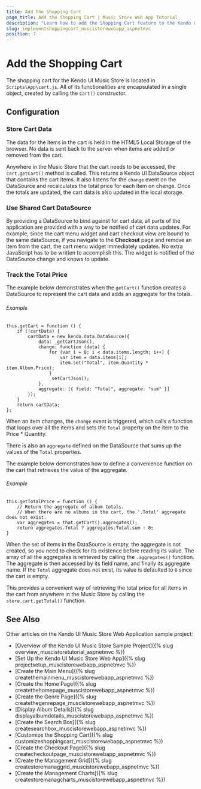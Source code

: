 ```yaml
---
title: Add the Shopping Cart
page_title: Add the Shopping Cart | Music Store Web App Tutorial
description: "Learn how to add the Shopping Cart feature to the Kendo UI Music Store Web Application sample project by using Telerik UI for ASP.NET MVC."
slug: implementshoppingcart_muscistorewebapp_aspnetmvc
position: 7
---
```


# Add the Shopping Cart

The shopping cart for the Kendo UI Music Store is located in `Scripts\App\cart.js`. All of its functionalities are encapsulated in a single object, created by calling the `Cart()` constructor.

## Configuration

### Store Cart Data

The data for the items in the cart is held in the HTML5 Local Storage of the browser. No data is sent back to the server when items are added or removed from the cart.

Anywhere in the Music Store that the cart needs to be accessed, the `cart.getCart()` method is called. This returns a Kendo UI DataSource object that contains the cart items. It also listens for the `change` event on the DataSource and recalculates the total price for each item on change. Once the totals are updated, the cart data is also updated in the local storage.

### Use Shared Cart DataSource

By providing a DataSource to bind against for cart data, all parts of the application are provided with a way to be notified of cart data updates. For example, since the cart menu widget and cart checkout view are bound to the same dataSource, if you navigate to the **Checkout** page and remove an item from the cart, the cart menu widget immediately updates. No extra JavaScript has to be written to accomplish this. The widget is notified of the DataSource change and knows to update.

### Track the Total Price

The example below demonstrates when the `getCart()` function creates a DataSource to represent the cart data and adds an aggregate for the totals.

###### Example

    this.getCart = function () {
        if (!cartData) {
            cartData = new kendo.data.DataSource({
                data: _getCartJson(),
                change: function (data) {
                    for (var i = 0; i < data.items.length; i++) {
                        var item = data.items[i];
                        item.set("Total", item.Quantity * item.Album.Price);
                    }
                    _setCartJson();
                },
                aggregate: [{ field: "Total", aggregate: "sum" }]
            });
        }
        return cartData;
    };

<!--_-->
When an item changes, the `change` event is triggered, which calls a function that loops over all the items and sets the `Total` property on the item to the Price * Quantity.

There is also an `aggregate` defined on the DataSource that sums up the values of the `Total` properties.

The example below demonstrates how to define a convenience function on the cart that retrieves the value of the aggregate.

###### Example

    this.getTotalPrice = function () {
        // Return the aggregate of album totals.
        // When there are no albums in the cart, the '.Total' aggregate does not exist.
        var aggregates = that.getCart().aggregates();
        return aggregates.Total ? aggregates.Total.sum : 0;
    }

When the set of items in the DataSource is empty, the aggregate is not created, so you need to check for its existence before reading its value. The array of all the aggregates is retrieved by calling the `.aggregates()` function. The aggregate is then accessed by its field name, and finally its aggregate name. If the `Total` aggregate does not exist, its value is defaulted to `0` since the cart is empty.

This provides a convenient way of retrieving the total price for all items in the cart from anywhere in the Music Store by calling the `store.cart.getTotal()` function.

## See Also

Other articles on the Kendo UI Music Store Web Application sample project:

* [Overview of the Kendo UI Music Store Sample Project]({% slug overview_muscistoretutorial_aspnetmvc %})
* [Set Up the Kendo UI Music Store Web App]({% slug projectsetup_muscistorewebapp_aspnetmvc %})
* [Create the Main Menu]({% slug createthemainmenu_muscistorewebapp_aspnetmvc %})
* [Create the Home Page]({% slug createthehomepage_muscistorewebapp_aspnetmvc %})
* [Create the Genre Page]({% slug createthegenrepage_muscistorewebapp_aspnetmvc %})
* [Display Album Details]({% slug displayalbumdetails_muscistorewebapp_aspnetmvc %})
* [Create the Search Box]({% slug createsearchbox_muscistorewebapp_aspnetmvc %})
* [Customize the Shopping Cart]({% slug customizeshoppingcart_muscistorewebapp_aspnetmvc %})
* [Create the Checkout Page]({% slug createcheckoutpage_muscistorewebapp_aspnetmvc %})
* [Create the Management Grid]({% slug createstoremanaggrid_muscistorewebapp_aspnetmvc %})
* [Create the Management Charts]({% slug createstoremanagcharts_muscistorewebapp_aspnetmvc %})
